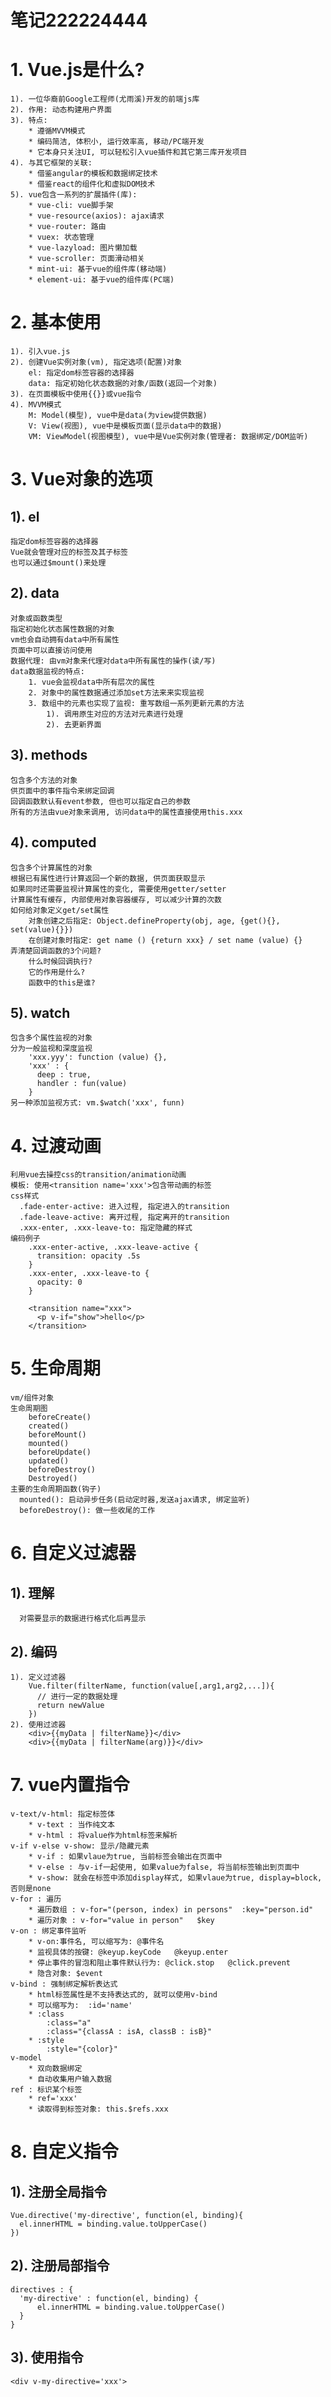 # 笔记222224444

# 1. Vue.js是什么?
    1). 一位华裔前Google工程师(尤雨溪)开发的前端js库
    2). 作用: 动态构建用户界面
    3). 特点:
        * 遵循MVVM模式
        * 编码简洁, 体积小, 运行效率高, 移动/PC端开发
        * 它本身只关注UI, 可以轻松引入vue插件和其它第三库开发项目
    4). 与其它框架的关联:
        * 借鉴angular的模板和数据绑定技术
        * 借鉴react的组件化和虚拟DOM技术
    5). vue包含一系列的扩展插件(库):
        * vue-cli: vue脚手架
        * vue-resource(axios): ajax请求
        * vue-router: 路由
        * vuex: 状态管理
        * vue-lazyload: 图片懒加载
        * vue-scroller: 页面滑动相关
        * mint-ui: 基于vue的组件库(移动端)
        * element-ui: 基于vue的组件库(PC端)

# 2. 基本使用
    1). 引入vue.js
    2). 创建Vue实例对象(vm), 指定选项(配置)对象
        el: 指定dom标签容器的选择器
        data: 指定初始化状态数据的对象/函数(返回一个对象)
    3). 在页面模板中使用{{}}或vue指令
    4). MVVM模式
        M: Model(模型), vue中是data(为view提供数据)
        V: View(视图), vue中是模板页面(显示data中的数据)
        VM: ViewModel(视图模型), vue中是Vue实例对象(管理者: 数据绑定/DOM监听) 

# 3. Vue对象的选项
## 1). el
    指定dom标签容器的选择器
    Vue就会管理对应的标签及其子标签
    也可以通过$mount()来处理

## 2). data
    对象或函数类型
    指定初始化状态属性数据的对象
    vm也会自动拥有data中所有属性
    页面中可以直接访问使用
    数据代理: 由vm对象来代理对data中所有属性的操作(读/写)
    data数据监视的特点:
        1. vue会监视data中所有层次的属性
        2. 对象中的属性数据通过添加set方法来来实现监视
        3. 数组中的元素也实现了监视: 重写数组一系列更新元素的方法
            1). 调用原生对应的方法对元素进行处理
            2). 去更新界面

## 3). methods
    包含多个方法的对象
    供页面中的事件指令来绑定回调
    回调函数默认有event参数, 但也可以指定自己的参数
    所有的方法由vue对象来调用, 访问data中的属性直接使用this.xxx

## 4). computed
    包含多个计算属性的对象
    根据已有属性进行计算返回一个新的数据, 供页面获取显示
    如果同时还需要监视计算属性的变化, 需要使用getter/setter
    计算属性有缓存, 内部使用对象容器缓存, 可以减少计算的次数
    如何给对象定义get/set属性
        对象创建之后指定: Object.defineProperty(obj, age, {get(){}, set(value){}})
        在创建对象时指定: get name () {return xxx} / set name (value) {}
    弄清楚回调函数的3个问题?
        什么时候回调执行?
        它的作用是什么?
        函数中的this是谁?

## 5). watch
    包含多个属性监视的对象
    分为一般监视和深度监视
        'xxx.yyy': function (value) {},
        'xxx' : {
          deep : true,
          handler : fun(value)
        }
    另一种添加监视方式: vm.$watch('xxx', funn)

# 4. 过渡动画
    利用vue去操控css的transition/animation动画
    模板: 使用<transition name='xxx'>包含带动画的标签
    css样式
      .fade-enter-active: 进入过程, 指定进入的transition
      .fade-leave-active: 离开过程, 指定离开的transition
      .xxx-enter, .xxx-leave-to: 指定隐藏的样式
    编码例子
        .xxx-enter-active, .xxx-leave-active {
          transition: opacity .5s
        }
        .xxx-enter, .xxx-leave-to {
          opacity: 0
        }
        
        <transition name="xxx">
          <p v-if="show">hello</p>
        </transition>

# 5. 生命周期
    vm/组件对象
    生命周期图
        beforeCreate()
        created()
        beforeMount()
        mounted()
        beforeUpdate()
        updated()
        beforeDestroy()
        Destroyed()
    主要的生命周期函数(钩子)
      mounted(): 启动异步任务(启动定时器,发送ajax请求, 绑定监听)
      beforeDestroy(): 做一些收尾的工作

# 6. 自定义过滤器
## 1). 理解
	  对需要显示的数据进行格式化后再显示

## 2). 编码
    1). 定义过滤器
        Vue.filter(filterName, function(value[,arg1,arg2,...]){
          // 进行一定的数据处理
          return newValue
        })
    2). 使用过滤器
        <div>{{myData | filterName}}</div>
        <div>{{myData | filterName(arg)}}</div>

# 7. vue内置指令
    v-text/v-html: 指定标签体
        * v-text : 当作纯文本
        * v-html : 将value作为html标签来解析
    v-if v-else v-show: 显示/隐藏元素
        * v-if : 如果vlaue为true, 当前标签会输出在页面中
        * v-else : 与v-if一起使用, 如果value为false, 将当前标签输出到页面中
        * v-show: 就会在标签中添加display样式, 如果vlaue为true, display=block, 否则是none
    v-for : 遍历
        * 遍历数组 : v-for="(person, index) in persons"  :key="person.id" 
        * 遍历对象 : v-for="value in person"   $key
    v-on : 绑定事件监听
        * v-on:事件名, 可以缩写为: @事件名
        * 监视具体的按键: @keyup.keyCode   @keyup.enter
        * 停止事件的冒泡和阻止事件默认行为: @click.stop   @click.prevent
        * 隐含对象: $event
    v-bind : 强制绑定解析表达式  
        * html标签属性是不支持表达式的, 就可以使用v-bind
        * 可以缩写为:  :id='name'
        * :class
            :class="a"
            :class="{classA : isA, classB : isB}"
        * :style
            :style="{color}"
    v-model
        * 双向数据绑定
        * 自动收集用户输入数据
    ref : 标识某个标签
        * ref='xxx'
        * 读取得到标签对象: this.$refs.xxx

# 8. 自定义指令
## 1). 注册全局指令
    Vue.directive('my-directive', function(el, binding){
      el.innerHTML = binding.value.toUpperCase()
    })

## 2). 注册局部指令
    directives : {
      'my-directive' : function(el, binding) {
          el.innerHTML = binding.value.toUpperCase()
      }
    }

## 3). 使用指令
    <div v-my-directive='xxx'>
